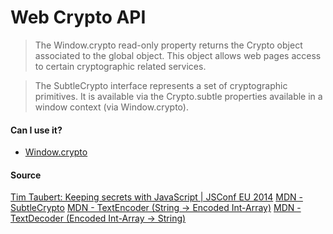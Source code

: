 # Web Crypto API

> The Window.crypto read-only property returns the Crypto object associated to the global object. This object allows web pages access to certain cryptographic related services.

> The SubtleCrypto interface represents a set of cryptographic primitives. It is available via the Crypto.subtle properties available in a window context (via Window.crypto).

#### Can I use it?
  * [Window.crypto](http://caniuse.com/#search=Web%20crypto)

#### Source
  [Tim Taubert: Keeping secrets with JavaScript | JSConf EU 2014](https://www.youtube.com/watch?v=yf4m9LdO1zI)
  [MDN - SubtleCrypto](https://developer.mozilla.org/en-US/docs/Web/API/SubtleCrypto)
  [MDN - TextEncoder (String -> Encoded Int-Array)](https://developer.mozilla.org/en-US/docs/Web/API/TextEncoder)
  [MDN - TextDecoder (Encoded Int-Array -> String)](https://developer.mozilla.org/en-US/docs/Web/API/TextDecoder)
